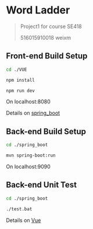 # Word Ladder

> Project1 for course SE418
>
> 516015910018 weixm

## Front-end Build Setup

``` bash
cd ./VUE

npm install

npm run dev
```

On localhost:8080

Details on [spring_boot](./spring_boot/HELP.md)

## Back-end Build Setup

```bash
cd ./spring_boot

mvn spring-boot:run
```

On localhost:9090

## Back-end Unit Test

```bash
cd ./spring_boot

./test.bat
```

Details on [Vue](./VUE/README.md)


